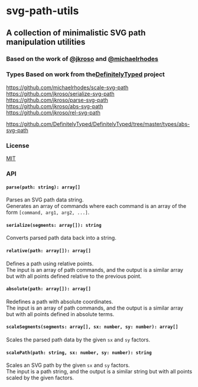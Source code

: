 # svg-path-utils

## A collection of minimalistic SVG path manipulation utilities

### Based on the work of [@jkroso](https://github.com/jkroso) and [@michaelrhodes](https://github.com/michaelrhodes)  

### Types Based on work from the[DefinitelyTyped](https://github.com/DefinitelyTyped) project

<https://github.com/michaelrhodes/scale-svg-path>  
<https://github.com/jkroso/serialize-svg-path>  
<https://github.com/jkroso/parse-svg-path>  
<https://github.com/jkroso/abs-svg-path>  
<https://github.com/jkroso/rel-svg-path>  

<https://github.com/DefinitelyTyped/DefinitelyTyped/tree/master/types/abs-svg-path>

### License

[MIT](./LICENSE)

### API

#### `parse(path: string): array[]`

Parses an SVG path data string.  
Generates an array of commands where each command is an array of the form `[command, arg1, arg2, ...]`.

#### `serialize(segments: array[]): string`

Converts parsed path data back into a string.

#### `relative(path: array[]): array[]`

Defines a path using relative points.  
The input is an array of path commands, and the output is a similar array but with all points defined relative to the previous point.

#### `absolute(path: array[]): array[]`

Redefines a path with absolute coordinates.  
The input is an array of path commands, and the output is a similar array but with all points defined in absolute terms.

#### `scaleSegments(segments: array[], sx: number, sy: number): array[]`

Scales the parsed path data by the given `sx` and `sy` factors.

#### `scalePath(path: string, sx: number, sy: number): string`

Scales an SVG path by the given `sx` and `sy` factors.  
The input is a path string, and the output is a similar string but with all points scaled by the given factors.
